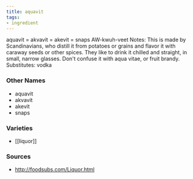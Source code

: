 ```yaml
---
title: aquavit
tags:
- ingredient
---
```

aquavit = akvavit = akevit = snaps AW-kwuh-veet Notes: This is made by Scandinavians, who distill it from potatoes or grains and flavor it with caraway seeds or other spices. They like to drink it chilled and straight, in small, narrow glasses. Don't confuse it with aqua vitae, or fruit brandy. Substitutes: vodka

### Other Names

* aquavit
* akvavit
* akevit
* snaps

### Varieties

* [[liquor]]

### Sources
* http://foodsubs.com/Liquor.html
